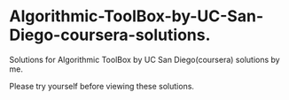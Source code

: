 # Algorithmic-ToolBox-by-UC-San-Diego-coursera-solutions.
Solutions for Algorithmic ToolBox by UC San Diego(coursera) solutions by me.

Please try yourself before viewing these solutions.


